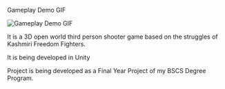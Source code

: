 Gameplay Demo GIF

![Gameplay Demo GIF](https://github.com/MrTee99/QuickNews-WindowsApp/blob/main/Screen%20Shots%20and%20Demo%20Video/Demo%20GIF/SoftwareDemo_GIF.gif)

It is a 3D open world third person shooter game based on the struggles of Kashmiri Freedom Fighters.

It is being developed in Unity

Project is being developed as a Final Year Project of my BSCS Degree Program.
